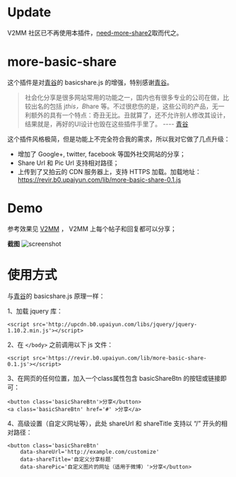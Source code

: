# Update
V2MM 社区已不再使用本插件，[need-more-share2](https://github.com/revir/need-more-share2)取而代之。

# more-basic-share

这个插件是对[青谷](https://www.qinco.net/basicshare)的 basicshare.js 的增强，特别感谢[青谷](https://www.qinco.net)。

>社会化分享是很多网站常用的功能之一，国内也有很多专业的公司在做，比较出名的包括 j*this，B*hare 等。不过很悲伤的是，这些公司的产品，无一利额外的具有一个特点：奇丑无比。丑就算了，还不允许别人修改其设计，结果就是，再好的UI设计也毁在这些插件手里了。 ---- [青谷](https://www.qinco.net/basicshare)

这个插件风格极简，但是功能上不完全符合我的需求，所以我对它做了几点升级：

* 增加了 Google+, twitter, facebook 等国外社交网站的分享；
* Share Url 和 Pic Url 支持相对路径；
* 上传到了又拍云的 CDN 服务器上，支持 HTTPS 加载。加载地址： https://revir.b0.upaiyun.com/lib/more-basic-share-0.1.js

# Demo

参考效果见 [V2MM](https://v2mm.tech/) ， V2MM 上每个帖子和回复都可以分享；

**截图**
![screenshot](screenshot.png)

# 使用方式

与[青谷](https://www.qinco.net/basicshare)的 basicshare.js 原理一样：

1、加载 jquery 库：

    <script src='http://upcdn.b0.upaiyun.com/libs/jquery/jquery-1.10.2.min.js'></script>

2、在 `</body>` 之前调用以下 js 文件：

    <script src='https://revir.b0.upaiyun.com/lib/more-basic-share-0.1.js'></script>

3、在网页的任何位置，加入一个class属性包含 basicShareBtn 的按钮或链接即可：

    <button class='basicShareBtn'>分享</button>
    <a class='basicShareBtn' href='#' >分享</a>

4、高级设置（自定义网址等），此处 shareUrl 和 shareTitle 支持以 “/” 开头的相对路径：

    <button class='basicShareBtn'
        data-shareUrl='http://example.com/customize'
        data-shareTitle='自定义分享标题'
        data-sharePic='自定义图片的网址（适用于微博）'>分享</button>
